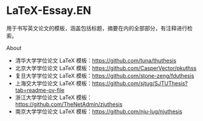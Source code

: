 # LaTeX-Essay.EN
用于书写英文论文的模板，涵盖包括标题，摘要在内的全部部分，有注释进行检索。

About  
- 清华大学学位论文 LaTeX 模板：https://github.com/tuna/thuthesis
- 北京大学学位论文 LaTeX 模板：https://github.com/CasperVector/pkuthss
- 复旦大学学位论文 LaTeX 模板：https://github.com/stone-zeng/fduthesis
- 上海交大学位论文 LaTeX 模板：https://github.com/sjtug/SJTUThesis?tab=readme-ov-file
- 浙江大学学位论文 LaTeX 模板：https://github.com/TheNetAdmin/zjuthesis
- 南京大学学位论文 LaTeX 模板：https://github.com/nju-lug/njuthesis
